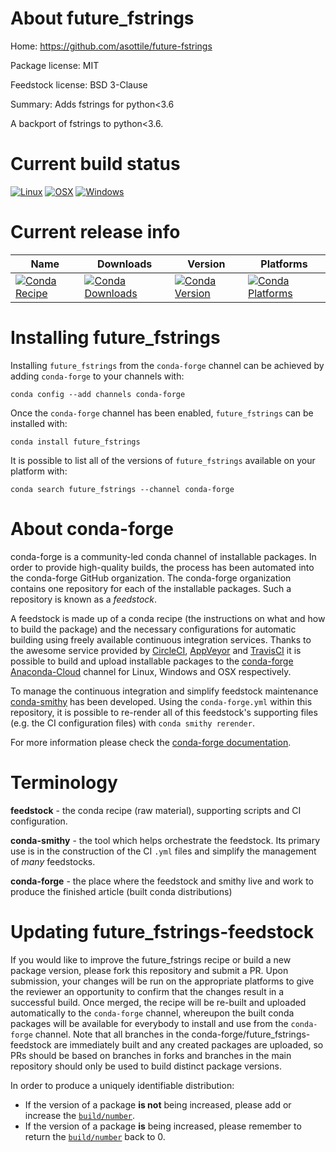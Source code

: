 About future_fstrings
=====================

Home: https://github.com/asottile/future-fstrings

Package license: MIT

Feedstock license: BSD 3-Clause

Summary: Adds fstrings for python<3.6

A backport of fstrings to python<3.6.


Current build status
====================

[![Linux](https://img.shields.io/circleci/project/github/conda-forge/future_fstrings-feedstock/master.svg?label=Linux)](https://circleci.com/gh/conda-forge/future_fstrings-feedstock)
[![OSX](https://img.shields.io/travis/conda-forge/future_fstrings-feedstock/master.svg?label=macOS)](https://travis-ci.org/conda-forge/future_fstrings-feedstock)
[![Windows](https://img.shields.io/appveyor/ci/conda-forge/future_fstrings-feedstock/master.svg?label=Windows)](https://ci.appveyor.com/project/conda-forge/future-fstrings-feedstock/branch/master)

Current release info
====================

| Name | Downloads | Version | Platforms |
| --- | --- | --- | --- |
| [![Conda Recipe](https://img.shields.io/badge/recipe-future_fstrings-green.svg)](https://anaconda.org/conda-forge/future_fstrings) | [![Conda Downloads](https://img.shields.io/conda/dn/conda-forge/future_fstrings.svg)](https://anaconda.org/conda-forge/future_fstrings) | [![Conda Version](https://img.shields.io/conda/vn/conda-forge/future_fstrings.svg)](https://anaconda.org/conda-forge/future_fstrings) | [![Conda Platforms](https://img.shields.io/conda/pn/conda-forge/future_fstrings.svg)](https://anaconda.org/conda-forge/future_fstrings) |

Installing future_fstrings
==========================

Installing `future_fstrings` from the `conda-forge` channel can be achieved by adding `conda-forge` to your channels with:

```
conda config --add channels conda-forge
```

Once the `conda-forge` channel has been enabled, `future_fstrings` can be installed with:

```
conda install future_fstrings
```

It is possible to list all of the versions of `future_fstrings` available on your platform with:

```
conda search future_fstrings --channel conda-forge
```


About conda-forge
=================

conda-forge is a community-led conda channel of installable packages.
In order to provide high-quality builds, the process has been automated into the
conda-forge GitHub organization. The conda-forge organization contains one repository
for each of the installable packages. Such a repository is known as a *feedstock*.

A feedstock is made up of a conda recipe (the instructions on what and how to build
the package) and the necessary configurations for automatic building using freely
available continuous integration services. Thanks to the awesome service provided by
[CircleCI](https://circleci.com/), [AppVeyor](https://www.appveyor.com/)
and [TravisCI](https://travis-ci.org/) it is possible to build and upload installable
packages to the [conda-forge](https://anaconda.org/conda-forge)
[Anaconda-Cloud](https://anaconda.org/) channel for Linux, Windows and OSX respectively.

To manage the continuous integration and simplify feedstock maintenance
[conda-smithy](https://github.com/conda-forge/conda-smithy) has been developed.
Using the ``conda-forge.yml`` within this repository, it is possible to re-render all of
this feedstock's supporting files (e.g. the CI configuration files) with ``conda smithy rerender``.

For more information please check the [conda-forge documentation](https://conda-forge.org/docs/).

Terminology
===========

**feedstock** - the conda recipe (raw material), supporting scripts and CI configuration.

**conda-smithy** - the tool which helps orchestrate the feedstock.
                   Its primary use is in the construction of the CI ``.yml`` files
                   and simplify the management of *many* feedstocks.

**conda-forge** - the place where the feedstock and smithy live and work to
                  produce the finished article (built conda distributions)


Updating future_fstrings-feedstock
==================================

If you would like to improve the future_fstrings recipe or build a new
package version, please fork this repository and submit a PR. Upon submission,
your changes will be run on the appropriate platforms to give the reviewer an
opportunity to confirm that the changes result in a successful build. Once
merged, the recipe will be re-built and uploaded automatically to the
`conda-forge` channel, whereupon the built conda packages will be available for
everybody to install and use from the `conda-forge` channel.
Note that all branches in the conda-forge/future_fstrings-feedstock are
immediately built and any created packages are uploaded, so PRs should be based
on branches in forks and branches in the main repository should only be used to
build distinct package versions.

In order to produce a uniquely identifiable distribution:
 * If the version of a package **is not** being increased, please add or increase
   the [``build/number``](https://conda.io/docs/user-guide/tasks/build-packages/define-metadata.html#build-number-and-string).
 * If the version of a package **is** being increased, please remember to return
   the [``build/number``](https://conda.io/docs/user-guide/tasks/build-packages/define-metadata.html#build-number-and-string)
   back to 0.
